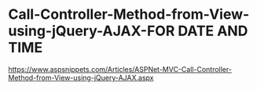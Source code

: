 # Call-Controller-Method-from-View-using-jQuery-AJAX-FOR DATE AND TIME
https://www.aspsnippets.com/Articles/ASPNet-MVC-Call-Controller-Method-from-View-using-jQuery-AJAX.aspx
